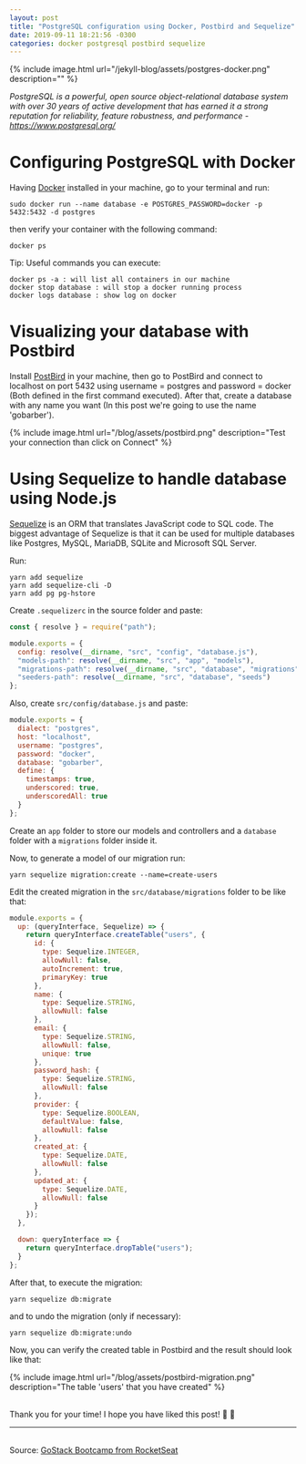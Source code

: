 ```yaml
---
layout: post
title: "PostgreSQL configuration using Docker, Postbird and Sequelize"
date: 2019-09-11 18:21:56 -0300
categories: docker postgresql postbird sequelize
---
```


{% include image.html url="/jekyll-blog/assets/postgres-docker.png" description="" %}

_PostgreSQL is a powerful, open source object-relational database system with over 30 years of active development that has earned it a strong reputation for reliability, feature robustness, and performance - https://www.postgresql.org/_

# Configuring PostgreSQL with Docker

Having [Docker](https://docs.docker.com/install/) installed in your machine, go to your terminal and run:

```console
sudo docker run --name database -e POSTGRES_PASSWORD=docker -p 5432:5432 -d postgres
```

then verify your container with the following command:

```console
docker ps
```

Tip: Useful commands you can execute:

```console
docker ps -a : will list all containers in our machine
docker stop database : will stop a docker running process
docker logs database : show log on docker
```

# Visualizing your database with Postbird

Install [PostBird](https://electronjs.org/apps/postbird) in your machine, then go to PostBird and connect to localhost on port 5432 using username = postgres and password = docker (Both defined in the first command executed). After that, create a database with any name you want (In this post we're going to use the name 'gobarber').

{% include image.html url="/blog/assets/postbird.png" description="Test your connection than click on Connect" %}

# Using Sequelize to handle database using Node.js

[Sequelize](https://sequelize.org/) is an ORM that translates JavaScript code to SQL code. The biggest advantage of Sequelize is that it can be used for multiple databases like Postgres, MySQL, MariaDB, SQLite and Microsoft SQL Server.

Run:

```console
yarn add sequelize
yarn add sequelize-cli -D
yarn add pg pg-hstore
```

Create `.sequelizerc` in the source folder and paste:

```javascript
const { resolve } = require("path");

module.exports = {
  config: resolve(__dirname, "src", "config", "database.js"),
  "models-path": resolve(__dirname, "src", "app", "models"),
  "migrations-path": resolve(__dirname, "src", "database", "migrations"),
  "seeders-path": resolve(__dirname, "src", "database", "seeds")
};
```

Also, create `src/config/database.js` and paste:

```javascript
module.exports = {
  dialect: "postgres",
  host: "localhost",
  username: "postgres",
  password: "docker",
  database: "gobarber",
  define: {
    timestamps: true,
    underscored: true,
    underscoredAll: true
  }
};
```

Create an `app` folder to store our models and controllers and a `database` folder with a `migrations` folder inside it.

Now, to generate a model of our migration run:

```console
yarn sequelize migration:create --name=create-users 
```

Edit the created migration in the `src/database/migrations` folder to be like that:

```javascript
module.exports = {
  up: (queryInterface, Sequelize) => {
    return queryInterface.createTable("users", {
      id: {
        type: Sequelize.INTEGER,
        allowNull: false,
        autoIncrement: true,
        primaryKey: true
      },
      name: {
        type: Sequelize.STRING,
        allowNull: false
      },
      email: {
        type: Sequelize.STRING,
        allowNull: false,
        unique: true
      },
      password_hash: {
        type: Sequelize.STRING,
        allowNull: false
      },
      provider: {
        type: Sequelize.BOOLEAN,
        defaultValue: false,
        allowNull: false
      },
      created_at: {
        type: Sequelize.DATE,
        allowNull: false
      },
      updated_at: {
        type: Sequelize.DATE,
        allowNull: false
      }
    });
  },

  down: queryInterface => {
    return queryInterface.dropTable("users");
  }
};
```

After that, to execute the migration:

```console
yarn sequelize db:migrate
```

and to undo the migration (only if necessary):

```console
yarn sequelize db:migrate:undo
```

Now, you can verify the created table in Postbird and the result should look like that:

{% include image.html url="/blog/assets/postbird-migration.png" description="The table 'users' that you have created" %}

<br>Thank you for your time! I hope you have liked this post! :elephant: :whale:

---

<br>Source: [GoStack Bootcamp from RocketSeat][rocketseat]

[rocketseat]: https://rocketseat.com.br/
